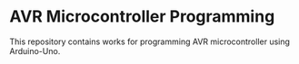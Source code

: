 # AVR Microcontroller Programming

This repository contains works for programming AVR microcontroller using Arduino-Uno.
